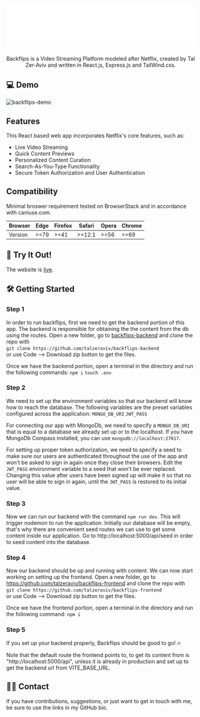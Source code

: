 <h1 align="center">
  <br>
  <a href="https://backflips.vercel.app/"><img src="https://raw.githubusercontent.com/talzeraviv/backflips-frontend/main/src/assets/backflips-logo.svg" alt="Backflips" width="500"></a>
  <br>
</h1>

<p align="center">
  Backflips is a Video Streaming Platform modeled after Netflix, created by Tal Zer-Aviv and written in React.js, Express.js and TailWind.css.
</p>

## 💻 Demo
![backflips-demo](https://github.com/talzeraviv/backflips-frontend/assets/106658389/5c7a451a-c555-4e51-8525-133f9d46ad95)

## Features
This React based web app incorporates Netflix's core features, such as:
  * Live Video Streaming
  * Quick Content Previews
  * Personalized Content Curation
  * Search-As-You-Type Functionality
  * Secure Token Authorization and User Authentication

## Compatibility
Minimal broswer requirement tested on BrowserStack and in accordance with caniuse.com.

| Browser | Edge | Firefox | Safari | Opera | Chrome |
|---------|------|---------|--------|-------|--------|
| Version | >=79 | >=41    | >=12.1 | >=56  | >=69   |

## 🚀 Try It Out!
The website is [live](https://backflips.vercel.app/).

## 🛠 Getting Started
### Step 1
In order to run backflips, first we need to get the backend portion of this app.
The backend is responsible for obtaining the the content from the db using the routes.
Open a new folder, go to [backflips-backend](https://github.com/talzeraviv/backflips-backend) and clone the repo with 
<br>
`git clone https://github.com/talzeraviv/backflips-backend`
<br />
or use Code --> Download zip button to get the files.

Once we have the backend portion, open a terminal in the directory and run the following commands:
`npm i`
`touch .env`

### Step 2
We need to set up the environment variables so that our backend will know how to reach the database.
The following variables are the preset variables configured across the application:
`MONGO_DB_URI`
`JWT_PASS`

For connecting our app with MongoDb, we need to specify a `MONGO_DB_URI` 
that is equal to a database we already set up or to the localhost.
If you have MongoDb Compass installed, you can use `mongodb://localhost:27017`.

For setting up proper token authorization, we need to specify a seed to make sure our users
are authenticated throughout the use of the app and won't be asked to sign in again once they close
their browsers.
Edit the `JWT_PASS` environment variable to a seed that won't be ever replaced.
Changing this value after users have been signed up will make it so that no user will be able
to sign in again, until the `JWT_PASS` is restored to its initial value.

### Step 3
Now we can run our backend with the command `npm run dev`.
This will trigger nodemon to run the application.
Initially our database will be empty, that's why there are convenient seed routes we can use
to get some content inside our application.
Go to http://localhost:5000/api/seed in order to seed content into the database.

### Step 4
Now our backend should be up and running with content.
We can now start working on setting up the frontend.
Open a new folder, go to https://github.com/talzeraviv/backflips-frontend and clone the repo with 
<br>
`git clone https://github.com/talzeraviv/backflips-frontend`
<br />
or use Code --> Download zip button to get the files.

Once we have the frontend portion, open a terminal in the directory and run the following command:
`npm i`

### Step 5
If you set up your backend properly, Backflips should be good to go! 🔥

Note that the default route the frontend points to, to get its content from is "http://localhost:5000/api",
unless it is already in production and set up to get the backend url from VITE_BASE_URL.


## 🙋‍♂️ Contact 
If you have contributions, suggestions, or just want to get in touch with me, be sure to use the links in my GitHub bio.
